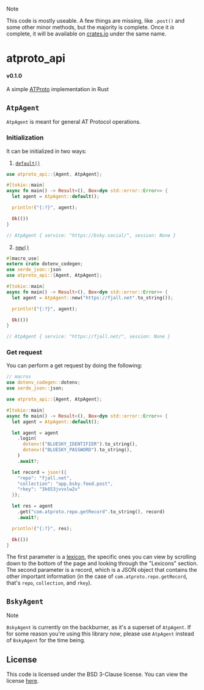 > [!NOTE]
> This code is mostly useable. A few things are missing, like `.post()` and some other minor methods, but the majority is complete. Once it *is* complete, it will be available on [crates.io](https://crates.io) under the same name.

# atproto_api
#### v0.1.0
A simple [ATProto](https://atproto.com) implementation in Rust

## `AtpAgent`
`AtpAgent` is meant for general AT Protocol operations.

### Initialization
It can be initialized in two ways:

1. [`default()`](https://git.sr.ht/~jordanreger/atproto_api/tree/main/item/examples/default.rs)
```rs
use atproto_api::{Agent, AtpAgent};

#[tokio::main]
async fn main() -> Result<(), Box<dyn std::error::Error>> {
  let agent = AtpAgent::default();

  println!("{:?}", agent);

  Ok(())
}

// AtpAgent { service: "https://bsky.social/", session: None }
```
2. [`new()`](https://git.sr.ht/~jordanreger/atproto_api/tree/main/item/examples/new.rs)
```rs
#[macro_use]
extern crate dotenv_codegen;
use serde_json::json
use atproto_api::{Agent, AtpAgent};

#[tokio::main]
async fn main() -> Result<(), Box<dyn std::error::Error>> {
  let agent = AtpAgent::new("https://fjall.net".to_string());

  println!("{:?}", agent);

  Ok(())
}

// AtpAgent { service: "https://fjall.net/", session: None }
```

### Get request
You can perform a get request by doing the following:
```rs
// macros
use dotenv_codegen::dotenv;
use serde_json::json;

use atproto_api::{Agent, AtpAgent};

#[tokio::main]
async fn main() -> Result<(), Box<dyn std::error::Error>> {
  let agent = AtpAgent::default();

  let agent = agent
    .login(
      dotenv!("BLUESKY_IDENTIFIER").to_string(),
      dotenv!("BLUESKY_PASSWORD").to_string(),
    )
    .await?;

  let record = json!({
    "repo": "fjall.net",
    "collection": "app.bsky.feed.post",
    "rkey": "3k653jvvxlw2v"
  });

  let res = agent
    .get("com.atproto.repo.getRecord".to_string(), record)
    .await?;

  println!("{:?}", res);

  Ok(())
}
```

The first parameter is a [lexicon](https://atproto.com/guides/lexicon), the specific ones you can view by scrolling down to the bottom of the page and looking through the "Lexicons" section. The second parameter is a record, which is a JSON object that contains the other important information (in the case of `com.atproto.repo.getRecord`, that's `repo`, `collection`, and `rkey`).


## `BskyAgent`
> [!NOTE]
> `BskyAgent` is currently on the backburner, as it's a superset of `AtpAgent`. If for some reason you're using this library *now*, please use `AtpAgent` instead of `BskyAgent` for the time being.


## License
This code is licensed under the BSD 3-Clause license. You can view the license [here](https://git.sr.ht/~jordanreger/atproto_api/tree/main/item/LICENSE).